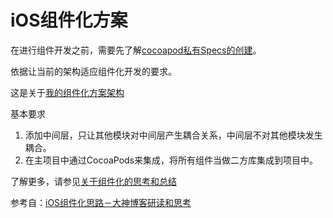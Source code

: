 # iOS组件化方案

在进行组件开发之前，需要先了解[cocoapod私有Specs的创建](ProjectDirectory.md)。

依据让当前的架构适应组件化开发的要求。

这是关于[我的组件化方案架构](https://github.com/OComme/iOS-ProjectStructureDemo)

基本要求

1. 添加中间层，只让其他模块对中间层产生耦合关系，中间层不对其他模块发生耦合。
2. 在主项目中通过CocoaPods来集成，将所有组件当做二方库集成到项目中。

了解更多，请参见[关于组件化的思考和总结](Other.md)

参考自：[iOS组件化思路－大神博客研读和思考](http://www.jianshu.com/p/afb9b52143d4)


